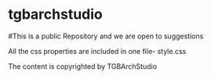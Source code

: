 # tgbarchstudio

#This is a public Repository and we are open to suggestions

All the css properties are included in one file- style.css

The content is copyrighted by TGBArchStudio
